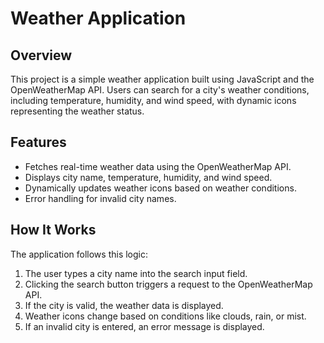# Weather Application

## Overview

This project is a simple weather application built using JavaScript and the OpenWeatherMap API. Users can search for a city's weather conditions, including temperature, humidity, and wind speed, with dynamic icons representing the weather status.

## Features

- Fetches real-time weather data using the OpenWeatherMap API.
- Displays city name, temperature, humidity, and wind speed.
- Dynamically updates weather icons based on weather conditions.
- Error handling for invalid city names.

## How It Works

The application follows this logic:

1. The user types a city name into the search input field.
2. Clicking the search button triggers a request to the OpenWeatherMap API.
3. If the city is valid, the weather data is displayed.
4. Weather icons change based on conditions like clouds, rain, or mist.
5. If an invalid city is entered, an error message is displayed.
